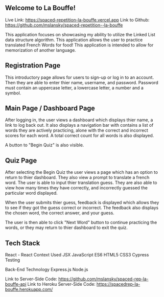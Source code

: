 ## Welcome to La Bouffe! 

Live Link: https://spaced-repetition-la-bouffe.vercel.app
Link to Github: https://github.com/mslansky/spaced-repetition--la-bouffe


This application focuses on showcasing my ability to utilize the Linked List data structure algorithm. 
This application allows the user to practice translated French Words for food! This application is intended to allow for memorization of another language. 

## Registration Page

This introductory page allows for users to sign-up or log in to an account. 
Then they are able to enter thier name, username, and password. Password must contain an uppercase letter, a lowercase letter, a number and a symbol.


## Main Page / Dashboard Page

After logging in, the user views a dashboard which displays thier name, a link to log back out. It also displays a navigation bar with contains a list of words they are actively practicing, alone with the correct and incorrect scores for each word. A total correct count for all words is also displayed.

A button to "Begin Quiz" is also visible. 

## Quiz Page

After selecting the Begin Quiz the user views a page which has an option to return to thier dashboard.
They also view a prompt to translate a french word. The user is able to input thier translation guess. They are also able to view how many times they have correctly, and incorrectly guessed the particular word displayed.

When the user submits thier guess, feedback is displayed which allows they to see if they got the guess correct or incorrect. The feedback also displays the chosen word, the correct answer, and your guess. 

The user is then able to click "Next Word" button to continue practicing the words, or they may return to thier dashboard to exit the quiz. 

## Tech Stack 
React - React Context Used
JSX
JavaScript ES6
HTML5
CSS3
Cypress Testing

Back-End Technology
Express.js
Node.js

Link to Server-Side Code: https://github.com/mslansky/spaced-rep-la-bouffe-api
Link to Heroku Server-Side Code: https://spacedrep-la-bouffe.herokuapp.com/